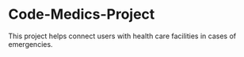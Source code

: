 # Code-Medics-Project
This project helps connect users with health care facilities in cases of emergencies.

